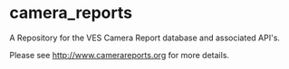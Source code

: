 camera_reports
==============

A Repository for the VES Camera Report database and associated API's.

Please see http://www.camerareports.org for more details.
